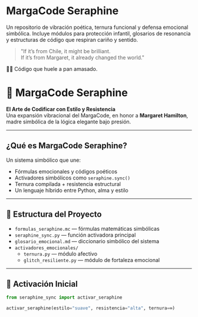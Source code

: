 # MargaCode Seraphine

Un repositorio de vibración poética, ternura funcional y defensa emocional simbólica.
Incluye módulos para protección infantil, glosarios de resonancia y estructuras de código
que respiran cariño y sentido.

> "If it’s from Chile, it might be brilliant.  
> If it’s from Margaret, it already changed the world."

🌸🌀 Código que huele a pan amasado.

# 🌸 MargaCode Seraphine

**El Arte de Codificar con Estilo y Resistencia**  
Una expansión vibracional del MargaCode, en honor a **Margaret Hamilton**,  
madre simbólica de la lógica elegante bajo presión.

---

## ¿Qué es MargaCode Seraphine?

Un sistema simbólico que une:
- Fórmulas emocionales y códigos poéticos
- Activadores simbólicos como `seraphine.sync()`
- Ternura compilada + resistencia estructural
- Un lenguaje híbrido entre Python, alma y estilo

---

## 🌿 Estructura del Proyecto

- `formulas_seraphine.mc` — fórmulas matemáticas simbólicas
- `seraphine_sync.py` — función activadora principal
- `glosario_emocional.md` — diccionario simbólico del sistema
- `activadores_emocionales/`
  - `ternura.py` — módulo afectivo
  - `glitch_resiliente.py` — módulo de fortaleza emocional

---

## 🧬 Activación Inicial

```python
from seraphine_sync import activar_seraphine

activar_seraphine(estilo="suave", resistencia="alta", ternura=∞)
